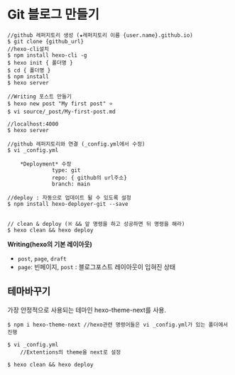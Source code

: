 # Git 블로그 만들기

```shell
//github 레퍼지토리 생성 (★레퍼지토리 이름 {user.name}.github.io)
$ git clone {github_url}
//hexo-cli설치
$ npm install hexo-cli -g
$ hexo init { 폴더명 }
$ cd { 폴더명 }
$ npm install
$ hexo server

//Writing 포스트 만들기
$ hexo new post "My first post" ⭐
$ vi source/_post/My-first-post.md

//localhost:4000 
$ hexo server

//github 레퍼지토리와 연결 (_config.yml에서 수정)
$ vi _config.yml

	*Deployment* 수정
              type: git
              repo: { github의 url주소}
              branch: main

//deploy : 자동으로 업데이트 될 수 있도록 설정
$ npm install hexo-deployer-git --save

       
// clean & deploy (※ && 앞 명령을 하고 성공하면 뒤 명령을 해라)
$ hexo clean && hexo deploy
```

**Writing(hexo의 기본 레이아웃)**
- `post`, `page`, `draft `
- `page`: 빈페이지, `post` : 블로그포스트 레이아웃이 입혀진 상태

## 테마바꾸기

가장 안정적으로 사용되는 테마인 hexo-theme-next를 사용. 

```shell
$ npm i hexo-theme-next //hexo관련 명령어들은 vi _config.yml가 있는 폴더에서 진행

$ vi _config.yml
	//Extentions의 theme을 next로 설정
    
$ hexo clean && hexo deploy
```






